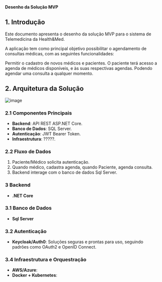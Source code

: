 **Desenho da Solução MVP**

## **1. Introdução**
Este documento apresenta o desenho da solução MVP para o sistema de Telemedicina da Health&Med.

A aplicação tem como principal objetivo possibilitar o agendamento de consultas médicas, com as seguintes funcionalidades:

Permitir o cadastro de novos médicos e pacientes.
O paciente terá acesso a agenda de médicos disponíveis, e às suas respectivas agendas. Podendo agendar uma consulta a qualquer momento.

## **2. Arquitetura da Solução**
![image](https://github.com/user-attachments/assets/59772eb7-f631-4b7e-a6cc-034716ab15af)

### **2.1 Componentes Principais**
- **Backend**: API REST ASP.NET Core.
- **Banco de Dados**: SQL Server.
- **Autenticação**: JWT Bearer Token.
- **Infraestrutura**: ?????.

### **2.2 Fluxo de Dados**
1. Paciente/Médico solicita autenticação.
2. Quando médico, cadastra agenda, quando Paciente, agenda consulta.
3. Backend interage com o banco de dados Sql Server.

### **3 Backend**
- **.NET Core**

### **3.1 Banco de Dados**
- **Sql Server**

### **3.2 Autenticação**
- **Keycloak/Auth0**: Soluções seguras e prontas para uso, seguindo padrões como OAuth2 e OpenID Connect.

### **3.4 Infraestrutura e Orquestração**
- **AWS/Azure**:
- **Docker + Kubernetes**:


